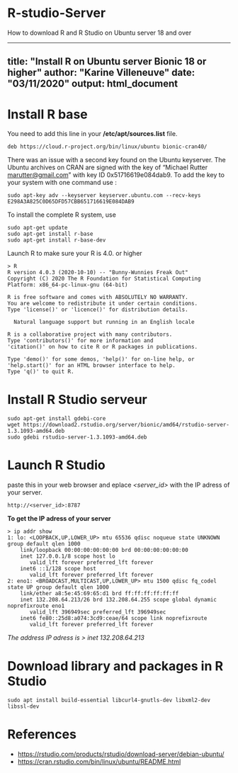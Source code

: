 # R-studio-Server
How to download R and R Studio on Ubuntu server 18 and over 

---
title: "Install R on Ubuntu server Bionic 18 or higher"
author: "Karine Villeneuve"
date: "03/11/2020"
output: html_document
---

# Install R base

You need to add this line in your **/etc/apt/sources.list** file.

```{bash, eval=FALSE,}
deb https://cloud.r-project.org/bin/linux/ubuntu bionic-cran40/
```

There was an issue with a second key found on the Ubuntu keyserver. The Ubuntu archives on CRAN are signed with the key of “Michael Rutter marutter@gmail.com” with key ID 0x51716619e084dab9. To add the key to your system with one command use :

```{bash, eval=FALSE}
sudo apt-key adv --keyserver keyserver.ubuntu.com --recv-keys E298A3A825C0D65DFD57CBB651716619E084DAB9
```

To install the complete R system, use

```{bash, eval=FALSE}
sudo apt-get update
sudo apt-get install r-base
sudo apt-get install r-base-dev
```

Launch R to make sure your R is 4.0. or higher

```{bash, eval=FALSE}
> R
R version 4.0.3 (2020-10-10) -- "Bunny-Wunnies Freak Out"
Copyright (C) 2020 The R Foundation for Statistical Computing
Platform: x86_64-pc-linux-gnu (64-bit)

R is free software and comes with ABSOLUTELY NO WARRANTY.
You are welcome to redistribute it under certain conditions.
Type 'license()' or 'licence()' for distribution details.

  Natural language support but running in an English locale

R is a collaborative project with many contributors.
Type 'contributors()' for more information and
'citation()' on how to cite R or R packages in publications.

Type 'demo()' for some demos, 'help()' for on-line help, or
'help.start()' for an HTML browser interface to help.
Type 'q()' to quit R.

```

# Install R Studio serveur 

```{bash, eval=FALSE}
sudo apt-get install gdebi-core
wget https://download2.rstudio.org/server/bionic/amd64/rstudio-server-1.3.1093-amd64.deb
sudo gdebi rstudio-server-1.3.1093-amd64.deb
```

# Launch R Studio 

paste this in your web browser and eplace *<server_id>* with the IP adress of your server. 

```{bash, eval=FALSE}
http://<server_id>:8787
```

**To get the IP adress of your server**

```{bash, eval=FALSE}
> ip addr show
1: lo: <LOOPBACK,UP,LOWER_UP> mtu 65536 qdisc noqueue state UNKNOWN group default qlen 1000
    link/loopback 00:00:00:00:00:00 brd 00:00:00:00:00:00
    inet 127.0.0.1/8 scope host lo
       valid_lft forever preferred_lft forever
    inet6 ::1/128 scope host 
       valid_lft forever preferred_lft forever
2: eno1: <BROADCAST,MULTICAST,UP,LOWER_UP> mtu 1500 qdisc fq_codel state UP group default qlen 1000
    link/ether a8:5e:45:69:65:d1 brd ff:ff:ff:ff:ff:ff
    inet 132.208.64.213/26 brd 132.208.64.255 scope global dynamic noprefixroute eno1
       valid_lft 396949sec preferred_lft 396949sec
    inet6 fe80::25d8:a074:3cd9:ceae/64 scope link noprefixroute 
       valid_lft forever preferred_lft forever
```

*The address IP adress is > inet 132.208.64.213*

# Download library and packages in R Studio 

```{bash, eval=FALSE}
sudo apt install build-essential libcurl4-gnutls-dev libxml2-dev libssl-dev
```


# References

- https://rstudio.com/products/rstudio/download-server/debian-ubuntu/ 
- https://cran.rstudio.com/bin/linux/ubuntu/README.html 

